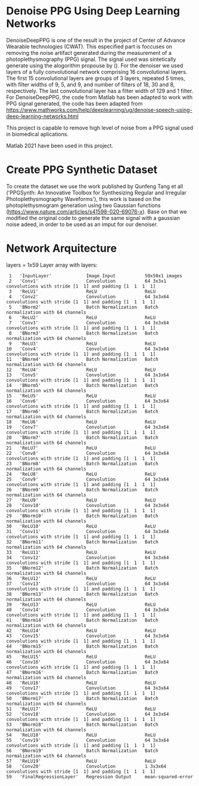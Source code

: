 # Denoise PPG Using Deep Learning Networks

DenoiseDeepPPG is one of the result in the project of Center of Advance Wearable technologies (CWAT). This especified part is foccuses on removing the noise artifact generated during the measurement of a photoplethysmography (PPG) signal. The signal used was sintetically generate using the alogorithm propouse by (). For the denoiser we used layers of a fully convolutional network comprising 16 convolutional layers. The first 15 convolutional layers are groups of 3 layers, repeated 5 times, with filter widths of 9, 5, and 9, and number of filters of 18, 30 and 8, respectively. The last convolutional layer has a filter width of 129 and 1 filter. For DenoiseDeepPPG, the code from Matlab has been adapted to work with PPG signal generated, the code has been adapted from https://www.mathworks.com/help/deeplearning/ug/denoise-speech-using-deep-learning-networks.html

This project is capable to remove high level of noise from a PPG signal used in biomedical aplications.

Matlab 2021 have been used in this project.

# Create PPG Synthetic Dataset

To create the dataset we use the work published by Qunfeng Tang et all ('PPGSynth: An Innovative Toolbox for Synthesizing Regular and Irregular Photoplethysmography Waveforms'), this work is based on the photoplethysmogram generation using two Gaussian functions (https://www.nature.com/articles/s41598-020-69076-x). Base on that we modified the original code to generate the same signal with a gaussian noise adeed, in order to be used as an imput for our denoiser.




# Network Arquitecture

layers = 
  1x59 Layer array with layers:

     1   'InputLayer'             Image Input           50x50x1 images
     2   'Conv1'                  Convolution           64 3x3x1 convolutions with stride [1  1] and padding [1  1  1  1]
     3   'ReLU1'                  ReLU                  ReLU
     4   'Conv2'                  Convolution           64 3x3x64 convolutions with stride [1  1] and padding [1  1  1  1]
     5   'BNorm2'                 Batch Normalization   Batch normalization with 64 channels
     6   'ReLU2'                  ReLU                  ReLU
     7   'Conv3'                  Convolution           64 3x3x64 convolutions with stride [1  1] and padding [1  1  1  1]
     8   'BNorm3'                 Batch Normalization   Batch normalization with 64 channels
     9   'ReLU3'                  ReLU                  ReLU
    10   'Conv4'                  Convolution           64 3x3x64 convolutions with stride [1  1] and padding [1  1  1  1]
    11   'BNorm4'                 Batch Normalization   Batch normalization with 64 channels
    12   'ReLU4'                  ReLU                  ReLU
    13   'Conv5'                  Convolution           64 3x3x64 convolutions with stride [1  1] and padding [1  1  1  1]
    14   'BNorm5'                 Batch Normalization   Batch normalization with 64 channels
    15   'ReLU5'                  ReLU                  ReLU
    16   'Conv6'                  Convolution           64 3x3x64 convolutions with stride [1  1] and padding [1  1  1  1]
    17   'BNorm6'                 Batch Normalization   Batch normalization with 64 channels
    18   'ReLU6'                  ReLU                  ReLU
    19   'Conv7'                  Convolution           64 3x3x64 convolutions with stride [1  1] and padding [1  1  1  1]
    20   'BNorm7'                 Batch Normalization   Batch normalization with 64 channels
    21   'ReLU7'                  ReLU                  ReLU
    22   'Conv8'                  Convolution           64 3x3x64 convolutions with stride [1  1] and padding [1  1  1  1]
    23   'BNorm8'                 Batch Normalization   Batch normalization with 64 channels
    24   'ReLU8'                  ReLU                  ReLU
    25   'Conv9'                  Convolution           64 3x3x64 convolutions with stride [1  1] and padding [1  1  1  1]
    26   'BNorm9'                 Batch Normalization   Batch normalization with 64 channels
    27   'ReLU9'                  ReLU                  ReLU
    28   'Conv10'                 Convolution           64 3x3x64 convolutions with stride [1  1] and padding [1  1  1  1]
    29   'BNorm10'                Batch Normalization   Batch normalization with 64 channels
    30   'ReLU10'                 ReLU                  ReLU
    31   'Conv11'                 Convolution           64 3x3x64 convolutions with stride [1  1] and padding [1  1  1  1]
    32   'BNorm11'                Batch Normalization   Batch normalization with 64 channels
    33   'ReLU11'                 ReLU                  ReLU
    34   'Conv12'                 Convolution           64 3x3x64 convolutions with stride [1  1] and padding [1  1  1  1]
    35   'BNorm12'                Batch Normalization   Batch normalization with 64 channels
    36   'ReLU12'                 ReLU                  ReLU
    37   'Conv13'                 Convolution           64 3x3x64 convolutions with stride [1  1] and padding [1  1  1  1]
    38   'BNorm13'                Batch Normalization   Batch normalization with 64 channels
    39   'ReLU13'                 ReLU                  ReLU
    40   'Conv14'                 Convolution           64 3x3x64 convolutions with stride [1  1] and padding [1  1  1  1]
    41   'BNorm14'                Batch Normalization   Batch normalization with 64 channels
    42   'ReLU14'                 ReLU                  ReLU
    43   'Conv15'                 Convolution           64 3x3x64 convolutions with stride [1  1] and padding [1  1  1  1]
    44   'BNorm15'                Batch Normalization   Batch normalization with 64 channels
    45   'ReLU15'                 ReLU                  ReLU
    46   'Conv16'                 Convolution           64 3x3x64 convolutions with stride [1  1] and padding [1  1  1  1]
    47   'BNorm16'                Batch Normalization   Batch normalization with 64 channels
    48   'ReLU16'                 ReLU                  ReLU
    49   'Conv17'                 Convolution           64 3x3x64 convolutions with stride [1  1] and padding [1  1  1  1]
    50   'BNorm17'                Batch Normalization   Batch normalization with 64 channels
    51   'ReLU17'                 ReLU                  ReLU
    52   'Conv18'                 Convolution           64 3x3x64 convolutions with stride [1  1] and padding [1  1  1  1]
    53   'BNorm18'                Batch Normalization   Batch normalization with 64 channels
    54   'ReLU18'                 ReLU                  ReLU
    55   'Conv19'                 Convolution           64 3x3x64 convolutions with stride [1  1] and padding [1  1  1  1]
    56   'BNorm19'                Batch Normalization   Batch normalization with 64 channels
    57   'ReLU19'                 ReLU                  ReLU
    58   'Conv20'                 Convolution           1 3x3x64 convolutions with stride [1  1] and padding [1  1  1  1]
    59   'FinalRegressionLayer'   Regression Output     mean-squared-error
